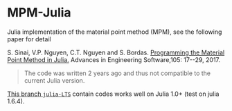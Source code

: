 # MPM-Julia
Julia implementation of the material point method (MPM), see the following paper for detail

S. Sinai, V.P. Nguyen, C.T. Nguyen and S. Bordas. [Programming the Material Point Method in Julia.][mpm-in-julia]
Advances in Engineering Software,105: 17--29, 2017.

> The code was written 2 years ago and thus not compatible to the current Julia version.

[This branch `julia-LTS`][julia-LTS] contain codes works well on Julia 1.0+ (test on julia 1.6.4).

[julia-LTS]: https://github.com/JuliaPapers/MPM-Julia/tree/julia-lts
[mpm-in-julia]: https://doi.org/10.1016/j.advengsoft.2017.01.008
